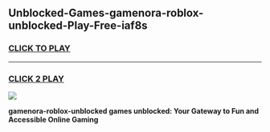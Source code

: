 
## Unblocked-Games-gamenora-roblox-unblocked-Play-Free-iaf8s
<h3>
<a href="https://premium76.site?title=gamenora-roblox-unblocked&ref=10A">CLICK TO PLAY</a></h3>
<hr>

<h3>
<a href="https://premium76.site?title=gamenora-roblox-unblocked&ref=10A">CLICK 2 PLAY</a>
  
</h3>

<a href="https://premium76.site?title=gamenora-roblox-unblocked&ref=10A"><img src="https://clearcache.store/games.png"></a>


**gamenora-roblox-unblocked games unblocked: Your Gateway to Fun and Accessible Online Gaming**
